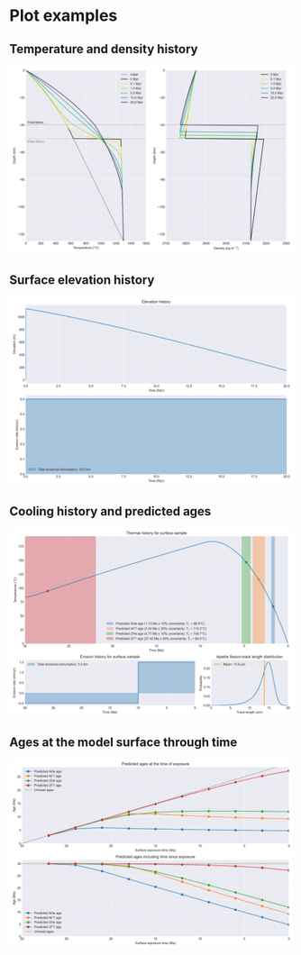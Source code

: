 # Plot examples

## Temperature and density history

<a href="png/T-rho-hist.png"><img src="png/T-rho-hist.png" width=600></a>

## Surface elevation history

<a href="png/elev-hist.png"><img src="png/elev-hist.png" width=600></a>

## Cooling history and predicted ages

<a href="png/cooling-hist.png"><img src="png/cooling-hist.png" width=600></a>

## Ages at the model surface through time

<a href="png/past-ages.png"><img src="png/past-ages.png" width=600></a>